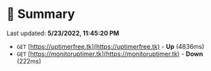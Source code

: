 # 📖 Summary
Last updated: **5/23/2022, 11:45:20 PM**

- `GET` [https://uptimerfree.tk](https://uptimerfree.tk) - **Up** (4836ms)
- `GET` [https://monitoruptimer.tk](https://monitoruptimer.tk) - **Down** (222ms)
